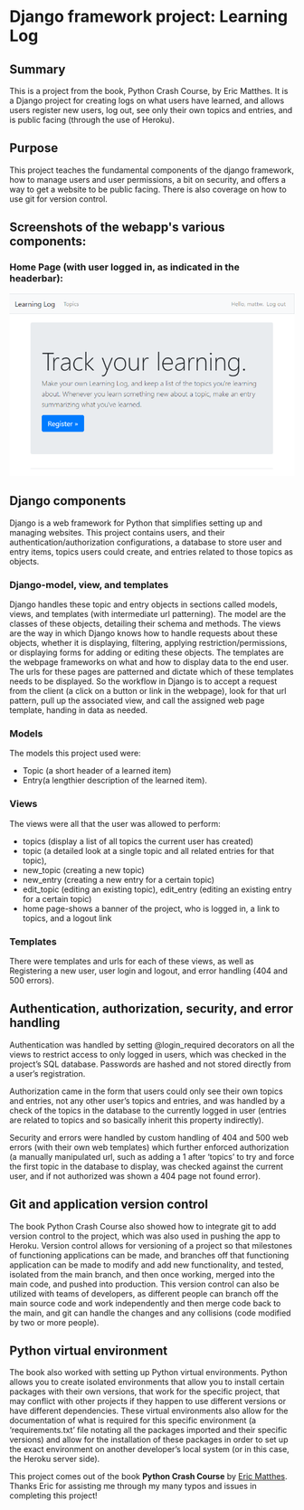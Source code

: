 # Django framework project: Learning Log

## Summary
This is a project from the book, Python Crash Course, by Eric Matthes. It is a Django project for creating logs on what users have learned, and allows users register new users, log out, see only their own topics and entries, and is public facing (through the use of Heroku).

## Purpose
This project teaches the fundamental components of the django framework, how to manage users and user permissions, a bit on security, and offers a way to get a website to be public facing.  There is also coverage on how to use git for version control.

## Screenshots of the webapp's various components:

### Home Page (with user logged in, as indicated in the headerbar):
![Alt text](/Learning_Log_Screenshots/HomePage.png?raw=true "Home Page")

## Django components
Django is a web framework for Python that simplifies setting up and managing websites.  This project contains users, and their authentication/authorization configurations, a database to store user and entry items, topics users could create, and entries related to those topics as objects.  

### Django-model, view, and templates
Django handles these topic and entry objects in sections called models, views, and templates (with intermediate url patterning).  The model are the classes of these objects, detailing their schema and methods.  The views are the way in which Django knows how to handle requests about these objects, whether it is displaying, filtering, applying restriction/permissions, or displaying forms for adding or editing these objects.  The templates are the webpage frameworks on what and how to display data to the end user.  The urls for these pages are patterned and dictate which of these templates needs to be displayed.  So the workflow in Django is to accept a request from the client (a click on a button or link in the webpage), look for that url pattern, pull up the associated view, and call the assigned web page template, handing in data as needed.

### Models
The models this project used were:
- Topic (a short header of a learned item)
- Entry(a lengthier description of the learned item).  

### Views
The views were all that the user was allowed to perform: 
- topics (display a list of all topics the current user has created)
- topic (a detailed look at a single topic and all related entries for that topic),
- new_topic (creating a new topic)
- new_entry (creating a new entry for a certain topic)
- edit_topic (editing an existing topic), edit_entry (editing an existing entry for a certain topic)
- home page-shows a banner of the project, who is logged in, a link to topics, and a logout link

### Templates
There were templates and urls for each of these views, as well as Registering a new user, user login and logout, and error handling (404 and 500 errors).

## Authentication, authorization, security, and error handling
Authentication was handled by setting @login_required decorators on all the views to restrict access to only logged in users, which was checked in the project’s SQL database.  Passwords are hashed and not stored directly from a user’s registration.  

Authorization came in the form that users could only see their own topics and entries, not any other user’s topics and entries, and was handled by a check of the topics in the database to the currently logged in user (entries are related to topics and so basically inherit this property indirectly).

Security and errors were handled by custom handling of 404 and 500 web errors (with their own web templates) which further enforced authorization (a manually manipulated url, such as adding a 1 after ‘topics’ to try and force the first topic in the database to display, was checked against the current user, and if not authorized was shown a 404 page not found error).

## Git and application version control
The book Python Crash Course also showed how to integrate git to add version control to the project, which was also used in pushing the app to Heroku.  Version control allows for versioning of a project so that milestones of functioning applications can be made, and  branches off that functioning application can be made to modify and add new functionality, and tested, isolated from the main branch, and then once working, merged into the main code, and pushed into production.  This version control can also be utilized with teams of developers, as different people can branch off the main source code and work independently and then merge code back to the main, and git can handle the changes and any collisions (code modified by two or more people).  

## Python virtual environment
The book also worked with setting up Python virtual environments.  Python allows you to create isolated environments that allow you to install certain packages with their own versions, that work for the specific project, that may conflict with other projects if they happen to use different versions or have different dependencies.  These virtual environments also allow for the documentation of what is required for this specific environment (a ‘requirements.txt’ file notating all the packages imported and their specific versions) and allow for the installation of these packages in order to set up the exact environment on another developer’s local system (or in this case, the Heroku server side).

This project comes out of the book **Python Crash Course** by [Eric Matthes](https://github.com/ehmatthes).  Thanks Eric for assisting me through my many typos and issues in completing this project!
